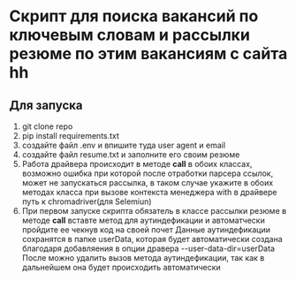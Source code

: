 # Скрипт для поиска вакансий по ключевым словам и рассылки резюме по этим вакансиям с сайта hh

## Для запуска
1. git clone repo
2. pip install requirements.txt
3. создайте файл .env и впишите туда user agent и email
4. создайте файл resume.txt и заполните его своим резюме
5. Работа драйвера происходит в методе __call__ в обоих классах, возможно ошибка при которой после отработки парсера ссылок,
может не запускаться рассылка, в таком случае укажите в обоих методах класса при вызове контекста менеджера with в драйвере
путь к chromadriver(для Selemiun)
6.  При первом запуске скрипта обязатель в классе рассылки резюме в методе __call__ вставте метод для аутиндефикации и автоматчески 
пройдите ее чекнув код на своей почет
Данные аутиндефикации сохранятся в папке userData, которая будет автоматически создана благодаря добавляения в опции дравера --user-data-dir=userData
После можно удалить вызов метода аутиндефикации, так как в дальнейшем она будет происходить автоматически 
